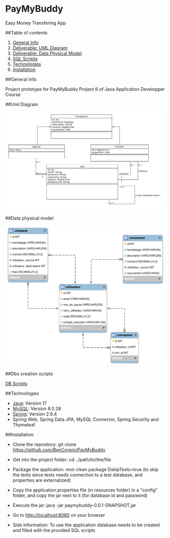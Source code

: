 # PayMyBuddy

Easy Money Transfering App

##Table of contents
1. [General Info](#general-info)
2. [Deliverable: UML Diagram](#uml-diagram)
3. [Deliverable: Data Physical Model](#data-physical-model)
4. [SQL Scripts](#dbs-creation-scripts)
5. [Technologies](#technologies)
6. [Installation](#installation)

##General Info

Project prototype for PayMyBuddy
Project 6 of Java Application Developper Course

##Uml Diagram

![UML_Diagram](./deliverables/diagrammeUML.png)


##Data physical model

![Physical_Model](./deliverables/modelephysique.png)


##Dbs creation scripts

[DB Scripts](https://github.com/BenCorpro/PayMyBuddy/tree/main/resources)


##Technologies

* [Java](https://www.oracle.com/java/technologies/downloads/): Version 17
* [MySQL](https://dev.mysql.com/downloads/mysql/): Version 8.0.28
* [Spring](https://start.spring.io/): Version 2.6.4
* Spring Web, Spring Data JPA, MySQL Connector, Spring Security and Thymeleaf


##Installation


* Clone the repository: git clone https://github.com/BenCorpro/PayMyBuddy

* Get into the project folder: cd ../path/to/the/file

* Package the application: mvn clean package DskipTests=true (to skip the tests since tests needs connection to a test database, and properties are externalized)

* Copy the application.properties file (in resources folder) in a "config" folder, and copy the jar next to it (for database id and password)

* Execute the jar: java -jar paymybuddy-0.0.1-SNAPSHOT.jar

* Go to [http://localhost:8080](http://localhost:8080) on your browser

* Side information: To use the application database needs to be created and filled with the provided SQL scripts

